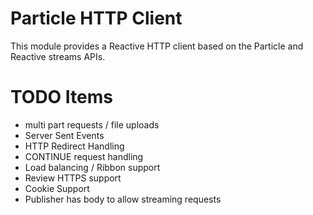 # Particle HTTP Client

This module provides a Reactive HTTP client based on the Particle and Reactive streams APIs.

# TODO Items

* multi part requests / file uploads
* Server Sent Events
* HTTP Redirect Handling
* CONTINUE request handling
* Load balancing / Ribbon support
* Review HTTPS support
* Cookie Support
* Publisher has body to allow streaming requests